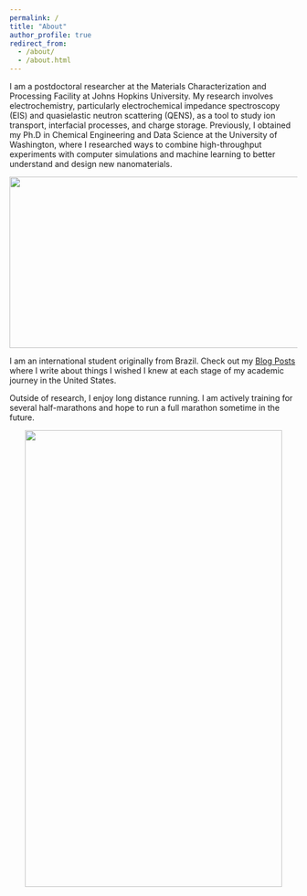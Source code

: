 ```yaml
---
permalink: /
title: "About"
author_profile: true
redirect_from: 
  - /about/
  - /about.html
---
```


I am a postdoctoral researcher at the Materials Characterization and Processing Facility at Johns Hopkins University. My research involves electrochemistry, particularly electrochemical impedance spectroscopy (EIS) and quasielastic neutron scattering (QENS), as a tool to study ion transport, interfacial processes, and charge storage. Previously, I obtained my Ph.D in Chemical Engineering and Data Science at the University of Washington, where I researched ways to combine high-throughput experiments with computer simulations and machine learning to better understand and design new nanomaterials.

<p align="center">
  <img src="../images/summary.png" width="650" height="300">
</p>

I am an international student originally from Brazil. Check out my <a href="https://huatc.github.io/year-archive/">Blog Posts</a> where I write about things I wished I knew at each stage of my academic journey in the United States. 

Outside of research, I enjoy long distance running. I am actively training for several half-marathons and hope to run a full marathon sometime in the future. 

<p align="center">
  <img src="../images/running.png" width="450" height="800">
</p>




